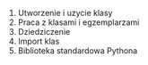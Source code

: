 1. Utworzenie i uzycie klasy
2. Praca z klasami i egzemplarzami
3. Dziedziczenie
4. Import klas
5. Biblioteka standardowa Pythona